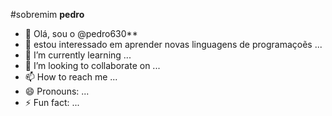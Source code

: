 #sobremim **pedro**
- 👋 Olá, sou o @pedro630**
- 👀 estou interessado em aprender novas linguagens de programaçoẽs  ...
- 🌱 I’m currently learning ...
- 💞️ I’m looking to collaborate on ...
- 📫 How to reach me ...
- 😄 Pronouns: ...
- ⚡ Fun fact: ...

<!---
pedro630/pedro630 is a ✨ special ✨ repository because its `README.md` (this file) appears on your GitHub profile.
You can click the Preview link to take a look at your changes.
--->
